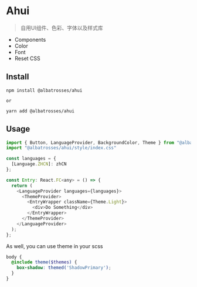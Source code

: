 # Ahui

> 自用UI组件、色彩、字体以及样式库

- Components
- Color
- Font
- Reset CSS

## Install

```
npm install @albatrosses/ahui

or

yarn add @albatrosses/ahui
```

## Usage

```js
import { Button, LanguageProvider, BackgroundColor, Theme } from "@albatrosses/ahui"
import "@albatrosses/ahui/style/index.css"

const languages = {
  [Language.ZHCN]: zhCN
};

const Entry: React.FC<any> = () => {
  return (
    <LanguageProvider languages={languages}>
      <ThemeProvider>
        <EntryWrapper className={Theme.Light}>
          <div>Do Something</div>
        </EntryWrapper>
      </ThemeProvider>
    </LanguageProvider>
  );
};
```

As well, you can use theme in your scss

```scss
body {
  @include theme($themes) {
    box-shadow: themed('ShadowPrimary');
  }
}
```

